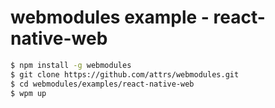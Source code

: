 # webmodules example - react-native-web

```sh
$ npm install -g webmodules
$ git clone https://github.com/attrs/webmodules.git
$ cd webmodules/examples/react-native-web
$ wpm up
```
